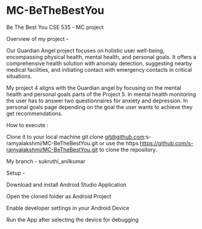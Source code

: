 # MC-BeTheBestYou
Be The Best You
CSE 535 - MC project

Overview of my project - 

Our Guardian Angel project focuses on holistic user well-being, encompassing physical health, mental health, and personal goals. It offers a comprehensive health solution with anomaly detection, suggesting nearby medical facilities, and initiating contact with emergency contacts in critical situations.

My project 4 aligns with the Guardian angel by focusing on the mental health and personal goals parts of the Project 5. In mental health monitoring the user has to answer two questionnaires for anxiety and depression. In personal goals page depending on the goal the user wants to achieve they get recommendations.


How to execute : 

Clone it to your local machine git clone git@github.com:s-ramyalakshmi/MC-BeTheBestYou.git or use the https https://github.com/s-ramyalakshmi/MC-BeTheBestYou.git to clone the repository.

My branch - sukruthi_anilkumar

Setup -

Download and install Android Studio Application

Open the cloned folder as Android Project

Enable developer settings in your Android Device

Run the App after selecting the device for debugging


